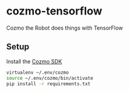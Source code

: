 # cozmo-tensorflow
Cozmo the Robot does things with TensorFlow


## Setup

Install the [Cozmo SDK](http://cozmosdk.anki.com/docs/)
```bash
virtualenv ~/.env/cozmo
source ~/.env/cozmo/bin/activate
pip install -r requirements.txt
```

